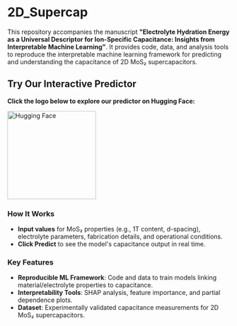 # 2D_Supercap  
This repository accompanies the manuscript **"Electrolyte Hydration Energy as a Universal Descriptor for Ion-Specific Capacitance: Insights from Interpretable Machine Learning"**. It provides code, data, and analysis tools to reproduce the interpretable machine learning framework for predicting and understanding the capacitance of 2D MoS₂ supercapacitors.  

## Try Our Interactive Predictor  
**Click the logo below to explore our predictor on Hugging Face:**  

[<img src="https://huggingface.co/front/assets/huggingface_logo-noborder.svg" alt="Hugging Face" width="200"/>](https://huggingface.co/spaces/2DCap-ML/2D_Supercap)

### How It Works  
- **Input values** for MoS₂ properties (e.g., 1T content, d-spacing), electrolyte parameters, fabrication details, and operational conditions.  
- **Click Predict** to see the model's capacitance output in real time.  

### Key Features  
- **Reproducible ML Framework**: Code and data to train models linking material/electrolyte properties to capacitance.  
- **Interpretability Tools**: SHAP analysis, feature importance, and partial dependence plots.  
- **Dataset**: Experimentally validated capacitance measurements for 2D MoS₂ supercapacitors.

